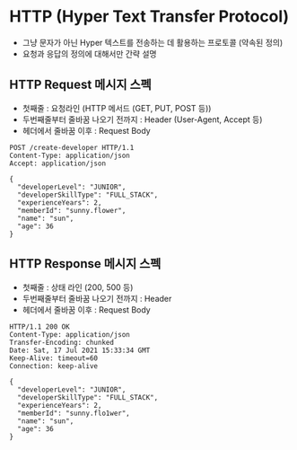 # HTTP (Hyper Text Transfer Protocol)
- 그냥 문자가 아닌 Hyper 텍스트를 전송하는 데 활용하는 프로토콜 (약속된 정의)
- 요청과 응답의 정의에 대해서만 간략 설명

## HTTP Request 메시지 스펙
- 첫째줄 : 요청라인 (HTTP 메서드 (GET, PUT, POST 등))
- 두번째줄부터 줄바꿈 나오기 전까지 : Header (User-Agent, Accept 등)
- 헤더에서 줄바꿈 이후 : Request Body
```http request
POST /create-developer HTTP/1.1
Content-Type: application/json
Accept: application/json

{
  "developerLevel": "JUNIOR",
  "developerSkillType": "FULL_STACK",
  "experienceYears": 2,
  "memberId": "sunny.flower",
  "name": "sun",
  "age": 36
}
```

## HTTP Response 메시지 스펙
- 첫째줄 : 상태 라인 (200, 500 등)
- 두번째줄부터 줄바꿈 나오기 전까지 : Header
- 헤더에서 줄바꿈 이후 : Request Body
```http request
HTTP/1.1 200 OK
Content-Type: application/json
Transfer-Encoding: chunked
Date: Sat, 17 Jul 2021 15:33:34 GMT
Keep-Alive: timeout=60
Connection: keep-alive

{
  "developerLevel": "JUNIOR",
  "developerSkillType": "FULL_STACK",
  "experienceYears": 2,
  "memberId": "sunny.flo1wer",
  "name": "sun",
  "age": 36
}
```